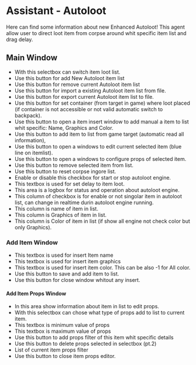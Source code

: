 #  Assistant - Autoloot 

Here can find some information about new Enhanced Autoloot! This agent allow user to direct loot item from corpse around whit specific item list and drag delay.

##  Main Window 
  - With this selectbox can switch item loot list.
  - Use this button for add New Autoloot item list
  - Use this button for remove current Autoloot item list
  - Use this button for import a existing Autoloot item list from file.
  - Use this button for export current Autoloot item list to file.
  - Use this button for set container (from target in game) where loot placed (if container is not accessible or not valid automatic switch to backpack).
  - Use this button to open a item insert window to add manual a item to list whit specific: Name, Graphics and Color.
  - Use this button to add item to list from game target (automatic read all information),
  - Use this button to open a windows to edit current selected item (blue line on itemlist).
  - Use this button to open a windows to configure props of selected item.
  - Use this button to remove selected item from list.
  - Use this button to reset corpse ingore list.
  - Enable or disable this checkbox for start or stop autoloot engine.
  - This textbox is used for set delay to item loot.
  - This area is a logbox for status and operation about autoloot engine.
  - This column of checkbox is for enable or not singolar item in autoloot list, can change in realtime durin autoloot engine running.
  - This column is name of item in list.
  - This column is Graphics of item in list.
  - This column is Color of item in list (if show all engine not check color but only Graphics).

###  Add Item Window 
  - This textbox is used for insert Item name
  - This textbox is used for insert item graphics
  - This textbox is used for insert item color. This can be also -1 for All color.
  - Use this button to save and add item to list.
  - Use this button for close window whitout any insert.

####  Add Item Props Window 
  - In this area show information about item in list to edit props.
  - With this selectbox can chose what type of props add to list to current item.
  - This textbox is minimum value of props
  - This textbox is maximum value of props
  - Use this button to add props filter of this item whit specific details
  - Use this button to delete props selected in selectbox (pt.2)
  - List of current item props filter
  - Use this button to close item props editor.


